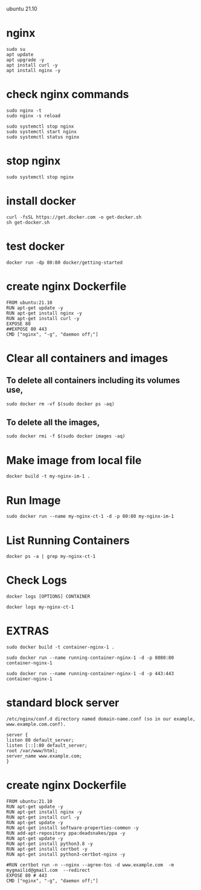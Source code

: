 ubuntu 21.10

# nginx

    sudo su
    apt update
    apt upgrade -y
    apt install curl -y
    apt install nginx -y
  

# check nginx commands

    sudo nginx -t
    sudo nginx -s reload

    sudo systemctl stop nginx
    sudo systemctl start nginx
    sudo systemctl status nginx

# stop nginx

    sudo systemctl stop nginx

# install docker

    curl -fsSL https://get.docker.com -o get-docker.sh
    sh get-docker.sh
    
# test docker

    docker run -dp 80:80 docker/getting-started
    
# create nginx Dockerfile
    
    FROM ubuntu:21.10
    RUN apt-get update -y 
    RUN apt-get install nginx -y
    RUN apt-get install curl -y
    EXPOSE 80
    ##EXPOSE 80 443
    CMD ["nginx", "-g", "daemon off;"]

# Clear all containers and images

## To delete all containers including its volumes use,

    sudo docker rm -vf $(sudo docker ps -aq)

## To delete all the images,

    sudo docker rmi -f $(sudo docker images -aq)


# Make image from local file

    docker build -t my-nginx-im-1 .
    
# Run Image

    sudo docker run --name my-nginx-ct-1 -d -p 80:80 my-nginx-im-1

# List Running Containers

    docker ps -a | grep my-nginx-ct-1

# Check Logs

    docker logs [OPTIONS] CONTAINER

    docker logs my-nginx-ct-1

# EXTRAS

    sudo docker build -t container-nginx-1 .

    sudo docker run --name running-container-nginx-1 -d -p 8080:80 container-nginx-1

    sudo docker run --name running-container-nginx-1 -d -p 443:443 container-nginx-1

# standard block server

    /etc/nginx/conf.d directory named domain‑name.conf (so in our example, www.example.com.conf).

    server {
    listen 80 default_server;
    listen [::]:80 default_server;
    root /var/www/html;
    server_name www.example.com;
    }

# create nginx Dockerfile
    
    FROM ubuntu:21.10
    RUN apt-get update -y 
    RUN apt-get install nginx -y
    RUN apt-get install curl -y
    RUN apt-get update -y
    RUN apt-get install software-properties-common -y
    RUN add-apt-repository ppa:deadsnakes/ppa -y
    RUN apt-get update -y
    RUN apt-get install python3.8 -y
    RUN apt-get install certbot -y
    RUN apt-get install python3-certbot-nginx -y
    
    #RUN certbot run -n --nginx --agree-tos -d www.example.com  -m  mygmailid@gmail.com  --redirect
    EXPOSE 80 # 443
    CMD ["nginx", "-g", "daemon off;"]

